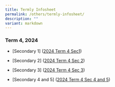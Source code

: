 ```yaml
---
title: Termly Infosheet
permalink: /others/termly-infosheet/
description: ""
variant: markdown
---
```

### Term 4, 2024

* [Secondary 1] ([2024 Term 4 Sec1](/files/Others/Termly%20Letters/2024_T4_Sec_1_Letter_Final.pdf))

* [Secondary 2] ([2024 Term 4 Sec 2](/files/Others/Termly%20Letters/2024_T4_Sec_2_Letter_final.pdf))

 * [Secondary 3] ([2024 Term 4 Sec 3](/files/Others/Termly%20Letters/2024_T4_Sec_3_Letter_Final.pdf))
 
* [Secondary 4 and 5] ([2024 Term 4 Sec 4 and 5](/files/Others/Termly%20Letters/2024_T4_Sec_4__5_Letter_Final.pdf))
